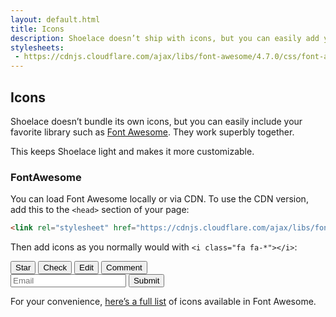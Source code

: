 ```yaml
---
layout: default.html
title: Icons
description: Shoelace doesn’t ship with icons, but you can easily add your own!
stylesheets:
 - https://cdnjs.cloudflare.com/ajax/libs/font-awesome/4.7.0/css/font-awesome.css
---
```


## Icons

Shoelace doesn’t bundle its own icons, but you can easily include your favorite library such as [Font Awesome](http://fontawesome.io/). They work superbly together.

This keeps Shoelace light and makes it more customizable.

### FontAwesome

You can load Font Awesome locally or via CDN. To use the CDN version, add this to the `<head>` section of your page:

```html
<link rel="stylesheet" href="https://cdnjs.cloudflare.com/ajax/libs/font-awesome/4.7.0/css/font-awesome.css">
```

Then add icons as you normally would with `<i class="fa fa-*"></i>`:

<div class="input-single">
  <button type="button"><i class="fa fa-star"></i> Star</button>
  <button type="button" class="button-success"><i class="fa fa-check"></i> Check</button>
  <button type="button" class="button-warning"><i class="fa fa-pencil"></i> Edit</button>
  <button type="button" class="button-info"><i class="fa fa-comment"></i> Comment</button>
</div>

<div class="input-group">
  <span class="input-addon"><i class="fa fa-envelope"></i></span>
  <input type="email" placeholder="Email">
  <button type="button">Submit</button>
</div>

For your convenience, [here’s a full list](http://fontawesome.io/icons/) of icons available in Font Awesome.
